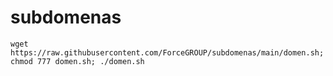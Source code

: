 # subdomenas

```
wget https://raw.githubusercontent.com/ForceGROUP/subdomenas/main/domen.sh; chmod 777 domen.sh; ./domen.sh
```
